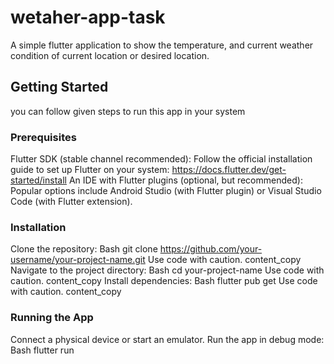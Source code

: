# wetaher-app-task

A simple flutter application to show the temperature, and current weather condition of current location or desired location.

## Getting Started

you can follow given steps to run this app in your system

### Prerequisites

Flutter SDK (stable channel recommended): Follow the official installation guide to set up Flutter on your system: https://docs.flutter.dev/get-started/install
An IDE with Flutter plugins (optional, but recommended): Popular options include Android Studio (with Flutter plugin) or Visual Studio Code (with Flutter extension).

### Installation

Clone the repository:
Bash
git clone https://github.com/your-username/your-project-name.git
Use code with caution.
content_copy
Navigate to the project directory:
Bash
cd your-project-name
Use code with caution.
content_copy
Install dependencies:
Bash
flutter pub get
Use code with caution.
content_copy

### Running the App

Connect a physical device or start an emulator.
Run the app in debug mode:
Bash
flutter run

